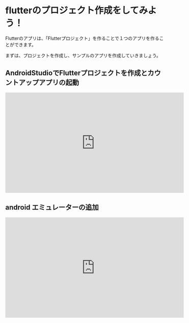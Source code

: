 # flutterのプロジェクト作成をしてみよう！

Flutterのアプリは、「Flutterプロジェクト」を作ることで１つのアプリを作ることができます。

まずは、プロジェクトを作成し、サンプルのアプリを作成していきましょう。

## AndroidStudioでFlutterプロジェクトを作成とカウントアップアプリの起動

<iframe width="560" height="315" src="https://www.youtube.com/embed/E9KEQYDxxV8" title="YouTube video player" frameborder="0" allow="accelerometer; autoplay; clipboard-write; encrypted-media; gyroscope; picture-in-picture" allowfullscreen></iframe>

## android エミュレーターの追加

<iframe width="560" height="315" src="https://www.youtube.com/embed/sClul1z5eZY" title="YouTube video player" frameborder="0" allow="accelerometer; autoplay; clipboard-write; encrypted-media; gyroscope; picture-in-picture" allowfullscreen></iframe>


